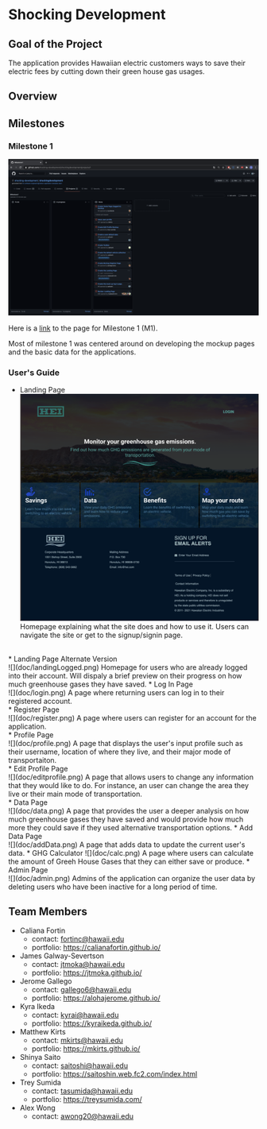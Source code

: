 # Shocking Development

## Goal of the Project
The application provides Hawaiian electric customers ways to save their electric fees by cutting down their green house gas usages.

## Overview

## Milestones

### Milestone 1

![](doc/milestone1.png)

Here is a <a href="https://github.com/shocking-development/shockingdevelopment/projects/1">link</a> to the page for Milestone 1 (M1). <br/>


Most of milestone 1 was centered around on developing the mockup pages and the basic data for the applications.
### User's Guide
* Landing Page <br/>
![](doc/landing.png)
Homepage explaining what the site does and how to use it.  Users can navigate the site or get to the signup/signin page.
<br/>
* Landing Page Alternate Version <br/>
![](doc/landingLogged.png)
Homepage for users who are already logged into their account. Will dispaly a brief preview on their progress on how much greenhouse gases they have saved.
* Log In Page <br/>
![](doc/login.png)
A page where returning users can log in to their registered account.
<br/>
* Register Page <br/>
![](doc/register.png)
A page where users can register for an account for the application. 
<br/>
* Profile Page <br/>
![](doc/profile.png)
A page that displays the user's input profile such as their username, location of where they live, and their major mode of transportaiton.
<br/>
* Edit Profile Page <br/>
![](doc/editprofile.png)
A page that allows users to change any information that they would like to do. For instance, an user can change the area they live or their main mode of transportation. 
<br/>
* Data Page <br/>
![](doc/data.png)
A page that provides the user a deeper analysis on how much greenhouse gases they have saved and would provide how much more they could save if they used alternative transportation options.
* Add Data Page <br/>
![](doc/addData.png)
A page that adds data to update the current user's data. 
* GHG Calculator 
![](doc/calc.png)
A page where users can calculate the amount of Greeh House Gases that they can either save or produce. 
* Admin Page <br/>
![](doc/admin.png)
Admins of the application can organize the user data by deleting users who have been inactive for a long period of time.


## Team Members
* Caliana Fortin
  * contact: fortinc@hawaii.edu
  * portfolio: https://calianafortin.github.io/
*  James Galway-Severtson
   * contact: jtmoka@hawaii.edu
   * portfolio: https://jtmoka.github.io/
* Jerome Gallego
  * contact: gallego6@hawaii.edu
  * portfolio: https://alohajerome.github.io/
* Kyra Ikeda
  * contact: kyrai@hawaii.edu
  * portfolio: https://kyraikeda.github.io/
* Matthew Kirts
  * contact: mkirts@hawaii.edu
  * portfolio: https://mkirts.github.io/
* Shinya Saito
  * contact: saitoshi@hawaii.edu
  * portfolio: https://saitoshin.web.fc2.com/index.html
* Trey Sumida
  * contact: tasumida@hawaii.edu
  * portfolio: https://treysumida.com/
* Alex Wong
  * contact: awong20@hawaii.edu
